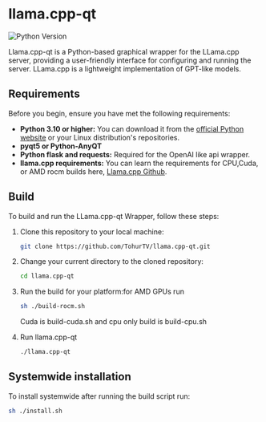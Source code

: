 # llama.cpp-qt

![Python Version](https://img.shields.io/badge/python-3.10%2B-blue.svg)

Llama.cpp-qt is a Python-based graphical wrapper for the LLama.cpp server, providing a user-friendly interface
for configuring and running the server. LLama.cpp is a lightweight implementation of GPT-like models.

## Requirements

Before you begin, ensure you have met the following requirements:

- **Python 3.10 or higher:** You can download it from the [official Python website](https://www.python.org/downloads/) or your Linux distribution's repositories.
- **pyqt5 or Python-AnyQT**
- **Python flask and requests:** Required for the OpenAI like api wrapper.
- **llama.cpp requirements:** You can learn the requirements for CPU,Cuda, or AMD rocm builds
  here, [Llama.cpp Github](https://github.com/ggerganov/llama.cpp).

## Build

To build and run the LLama.cpp-qt Wrapper, follow these steps:

1. Clone this repository to your local machine:
   ```sh
   git clone https://github.com/TohurTV/llama.cpp-qt.git
   ```
2. Change your current directory to the cloned repository:
   ```sh
   cd llama.cpp-qt
   ```
3. Run the build for your platform:for AMD GPUs run
   ```sh
   sh ./build-rocm.sh
   ```
   Cuda is build-cuda.sh and cpu only build is build-cpu.sh


4. Run llama.cpp-qt
   ```sh
   ./llama.cpp-qt
   ```

## Systemwide installation

To install systemwide after running the build script run:

```sh
sh ./install.sh
```